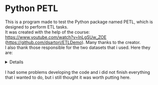 # Python PETL
This is a program made to test the Python package named PETL, which is designed to perform ETL tasks. <br/>
It was created with the help of the course: https://www.youtube.com/watch?v=InLgSUw_ZOE (https://github.com/dsartori/ETLDemo). Many thanks to the creator. <br/>
I also thank those responsible for the two datasets that i used. Here they are:
<details>
https://www.kaggle.com/datasets/knightbearr/sales-product-data<br/>
https://www.bankofcanada.ca/
</details><br/>
I had some problems developing the code and i did not finish everything that i wanted to do, but i still thought it was worth putting here.
